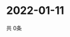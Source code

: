 # 2022-01-11
  共 0条

  <!-- BEGIN -->
  <!-- 最后更新时间Tue Jan 11 2022 08:07:21 GMT+0000 (Coordinated Universal Time) -->
  
  <!-- END -->
  
  